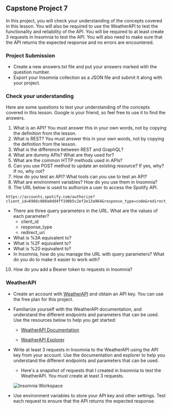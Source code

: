 ## Capstone Project 7

In this project, you will check your understanding of the concepts covered in this lesson. You will also be required to use the WeatherAPI to test the functionality and reliability of the API. You will be required to at least create 3 requests in Insomnia to test the API. You will also need to make sure that the API returns the expected response and no errors are encountered.

### Project Submission

- Create a new answers.txt file and put your answers marked with the question number.
- Export your Insomnia collection as a JSON file and submit it along with your project.

### Check your understanding

Here are some questions to test your understanding of the concepts covered in this lesson. Google is your friend, so feel free to use it to find the answers.

1. What is an API? You must answer this in your own words, not by copying the definition from the lesson.
2. What is REST? You must answer this in your own words, not by copying the definition from the lesson.
3. What is the difference between REST and GraphQL?
4. What are dummy APIs? What are they used for?
5. What are the common HTTP methods used in APIs?
6. Can you use POST method to update an existing resource? If yes, why? If no, why not?
7. How do you test an API? What tools can you use to test an API?
8. What are environment variables? How do you use them in Insomnia?
9. The URL below is used to authorize a user to access the Spotify API.

```
https://accounts.spotify.com/authorize?client_id=6966c080a0dd4ff190b5c2ef2e13a964&response_type=code&redirect_uri=http%3A%2F%2Flocalhost%3A8080
```

- There are three query parameters in the URL. What are the values of each parameter?
  - client_id
  - response_type
  - redirect_uri
- What is %3A equivalent to?
- What is %2F equivalent to?
- What is %20 equivalent to?
- In Insomnia, how do you manage the URL with query parameters? What do you do to make it easier to work with?

10. How do you add a Bearer token to requests in Insomnia?

### WeatherAPI

- Create an account with [WeatherAPI](https://www.weatherapi.com/) and obtain an API key. You can use the free plan for this project.

- Familiarize yourself with the WeatherAPI documentation, and understand the different endpoints and parameters that can be used. Use the resources below to help you get started:

  - [WeatherAPI Documentation](https://www.weatherapi.com/docs/)

  - [WeatherAPI Explorer](https://www.weatherapi.com/api-explorer.aspx)

- Write at least 3 requests in Insomnia to the WeatherAPI using the API key from your account. Use the documentation and explorer to help you understand the different endpoints and parameters that can be used.

  - Here's a snapshot of requests that I created in Insomnia to test the WeatherAPI. You must create at least 3 requests.

  ![Insomnia Workspace](./capstone-insomnia-snapshot.png)

- Use environment variables to store your API key and other settings. Test each request to ensure that the API returns the expected response.
